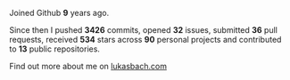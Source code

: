 Joined Github **9** years ago.

Since then I pushed **3426** commits, opened **32** issues, submitted **36** pull requests, received **534** stars across **90** personal projects and contributed to **13** public repositories.

Find out more about me on [lukasbach.com](https://lukasbach.com)
